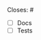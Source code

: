 <!--

👋 Hey, thanks for your interest in contributing to Remix!

If this is a simple docs change, go ahead and delete all this.

**Please ask first before starting work on any significant new features.**

It's never a fun experience to have your pull request declined after investing a
lot of time and effort into a new feature. To avoid this from happening, we
request that contributors create a
[Feature Request discussion](https://github.com/remix-run/remix/discussions/new?category=ideas)
to first discuss any significant new features.

https://github.com/remix-run/remix/blob/main/CONTRIBUTING.md

Please fill in or delete each item below:

-->

Closes: #

- [ ] Docs
- [ ] Tests
